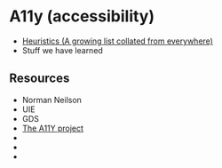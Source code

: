 # A11y (accessibility)


- [Heuristics (A growing list collated from everywhere)](heurisitics.md)
- Stuff we have learned


## Resources
 - Norman Neilson
 - UIE
 - GDS
 - [The A11Y project](https://a11yproject.com)
 - 
 - 
 - 
 
 
